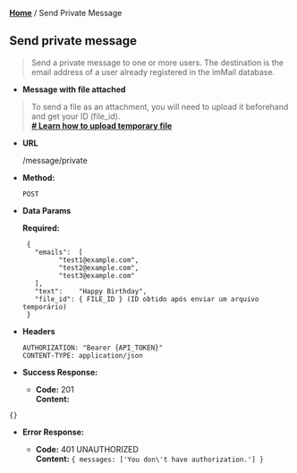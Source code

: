 **[Home](https://immail.github.io/api-doc)** / Send Private Message

**Send private message**
----
> Send a private message to one or more users.
The destination is the email address of a user already registered in the imMail database.

* **Message with file attached**

> To send a file as an attachment, you will need to upload it beforehand and get your ID (file_id).<br>
**[# Learn how to upload temporary file](https://immail.github.io/api-doc/en/v1/files/upload-temp-file.html)**

* **URL**
   
   /message/private

* **Method:**
  
  `POST`
  
* **Data Params**
  
  **Required:**

   ```
    {
      "emails":  [ 
            "test1@example.com",
            "test2@example.com",
            "test3@example.com"
      ],
      "text":    "Happy Birthday",
      "file_id": { FILE_ID } (ID obtido após enviar um arquivo temporário)
    }
  ```

* **Headers**

   ```
   AUTHORIZATION: "Bearer {API_TOKEN}"
   CONTENT-TYPE: application/json
   ```

* **Success Response:** 
  
  * **Code:** 201 <br />
    **Content:** 
```
{}
```
 
* **Error Response:**

  * **Code:** 401 UNAUTHORIZED <br />
    **Content:** `{ messages: ['You don\'t have authorization.'] }`

